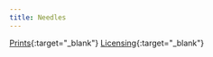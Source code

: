 ```yaml
---
title: Needles
---
```

[Prints](https://pixels.com/featured/needles-brady-lane.html){:target="_blank"}
[Licensing](https://licensing.pixels.com/featured/needles-brady-lane.html){:target="_blank"}